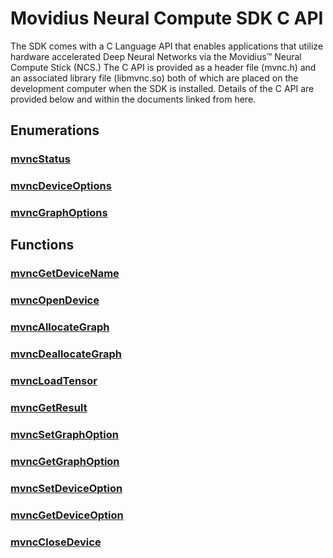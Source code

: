 # Movidius Neural Compute SDK C API

The SDK comes with a C Language API that enables applications that utilize hardware accelerated Deep Neural Networks via the Movidius™ Neural Compute Stick (NCS.)  The C API is provided as a header file (mvnc.h) and an associated library file (libmvnc.so) both of which are placed on the development computer when the SDK is installed.  Details of the C API are provided below and within the documents linked from here. 

## Enumerations
### [mvncStatus](mvncStatus.md)
### [mvncDeviceOptions](mvncDeviceOptions.md)
### [mvncGraphOptions](mvncGraphOptions.md)

## Functions
### [mvncGetDeviceName](mvncGetDeviceName.md)
### [mvncOpenDevice](mvncOpenDevice.md)
### [mvncAllocateGraph](mvncAllocateGraph.md)
### [mvncDeallocateGraph](mvncDeallocateGraph.md)
### [mvncLoadTensor](mvncLoadTensor.md)
### [mvncGetResult](mvncGetResult.md)
### [mvncSetGraphOption](mvncSetGraphOption.md)
### [mvncGetGraphOption](mvncGetGraphOption.md)
### [mvncSetDeviceOption](mvncSetDeviceOption.md)
### [mvncGetDeviceOption](mvncGetDeviceOption.md)
### [mvncCloseDevice](mvncCloseDevice.md)

